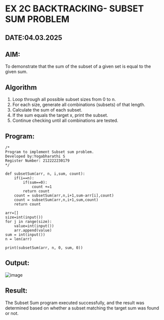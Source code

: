 # EX 2C BACKTRACKING- SUBSET SUM PROBLEM
## DATE:04.03.2025
## AIM:
To demonstrate that the sum of the subset of a given set is equal to the given sum.
## Algorithm
1. Loop through all possible subset sizes from 0 to n.
2. For each size, generate all combinations (subsets) of that length.
3. Calculate the sum of each subset.
4. If the sum equals the target x, print the subset.
5. Continue checking until all combinations are tested.

## Program:
```
/*
Program to implement Subset sum problem.
Developed by:Yogabharathi S 
Register Number: 212222230179 
*/
```
```
def subsetSum(arr, n, i,sum, count):
    if(i==n):
        if(sum==0):
            count +=1
        return count
    count = subsetSum(arr,n,i+1,sum-arr[i],count)
    count = subsetSum(arr,n,i+1,sum,count)    
    return count

arr=[]
size=int(input())
for j in range(size):
    value=int(input())
    arr.append(value)
sum = int(input())
n = len(arr)
 
print(subsetSum(arr, n, 0, sum, 0))
```
## Output:
![image](https://github.com/user-attachments/assets/2918d79d-0854-4d51-87e1-be79b0245a8d)

## Result:
The Subset Sum program executed successfully, and the result was determined based on whether a subset matching the target sum was found or not.
